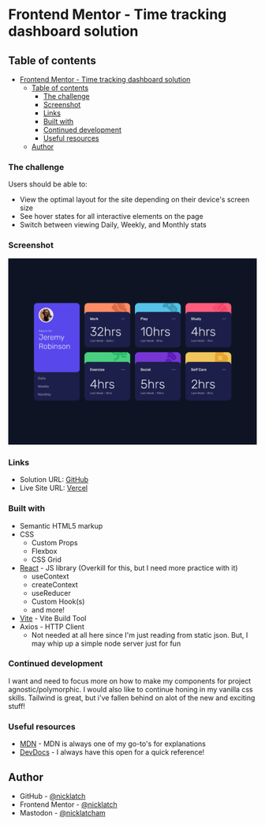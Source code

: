 # Frontend Mentor - Time tracking dashboard solution

## Table of contents

- [Frontend Mentor - Time tracking dashboard solution](#frontend-mentor---time-tracking-dashboard-solution)
  - [Table of contents](#table-of-contents)
    - [The challenge](#the-challenge)
    - [Screenshot](#screenshot)
    - [Links](#links)
    - [Built with](#built-with)
    - [Continued development](#continued-development)
    - [Useful resources](#useful-resources)
  - [Author](#author)

### The challenge

Users should be able to:

- View the optimal layout for the site depending on their device's screen size
- See hover states for all interactive elements on the page
- Switch between viewing Daily, Weekly, and Monthly stats

### Screenshot

![](./screenshots/dashBoardComponent.png)

### Links

- Solution URL: [GitHub](https://github.com/nicklatch/frontEndMentor/tree/main/time-tracking-dash)
- Live Site URL: [Vercel](https://front-end-mentor-780mty9gw-nicklatch.vercel.app/)
  
### Built with

- Semantic HTML5 markup
- CSS
  - Custom Props
  - Flexbox
  - CSS Grid
- [React](https://reactjs.org/) - JS library (Overkill for this, but I need more practice with it)
  - useContext
  - createContext
  - useReducer
  - Custom Hook(s)
  - and more!
- [Vite](https://vitejs.dev) - Vite Build Tool
- Axios - HTTP Client
  - Not needed at all here since I'm just reading from static json. But, I may whip up a simple node server just for fun

### Continued development

I want and need to focus more on how to make my components for project agnostic/polymorphic. I would also like to continue honing in my vanilla css skills. Tailwind is great, but i've fallen behind on alot of the new and exciting stuff!

### Useful resources

- [MDN](https://developer.mozilla.org/en-US/) - MDN is always one of my go-to's for explanations
- [DevDocs](https://devdocs.io/) - I always have this open for a quick reference!

## Author

- GitHub - [@nicklatch](https://github.com/nicklatch)
- Frontend Mentor - [@nicklatch](https://www.frontendmentor.io/profile/nicklatch)
- Mastodon - [@nicklatcham](https://mstdn.plus/@nicklatcham)